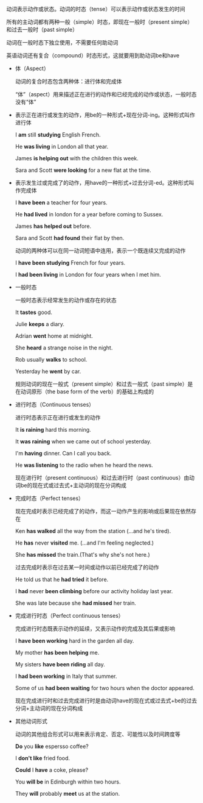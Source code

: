 动词表示动作或状态。动词的时态（tense）可以表示动作或状态发生的时间

所有的主动词都有两种一般（simple）时态，即现在一般时（present simple）和过去一般时（past simple）

动词在一般时态下独立使用，不需要任何助动词

英语动词还有复合（compound）时态形式，这就要用到助动词be和have

* 体（Aspect）

  动词的复合时态包含两种体：进行体和完成体

  “体”（aspect）用来描述正在进行的动作和已经完成的动作或状态，一般时态没有“体”

* 表示正在进行或发生的动作，用be的一种形式+现在分词-ing。这种形式叫作进行体

  I **am** still **studying** English French.

  He **was living** in London all that year.

  James **is helping out** with the children this week.

  Sara and Scott **were looking** for a new flat at the time.

* 表示发生过或完成了的动作，用have的一种形式+过去分词-ed。这种形式叫作完成体

  I **have been** a teacher for four years.

  He **had lived** in london for a year before coming to Sussex.

  James **has helped out** before.

  Sara and Scott **had found** their flat by then.

  动词的两种体可以在同一动词短语中连用，表示一个既连续又完成的动作

  I **have been studying** French for four years.

  I **had been living** in London for four years when I met him.

* 一般时态

  一般时态表示经常发生的动作或存在的状态

  It **tastes** good.

  Julie **keeps** a diary.

  Adrian **went** home at midnight.

  She **heard** a strange noise in the night.

  Rob usually **walks** to school.

  Yesterday he **went** by car.

  规则动词的现在一般式（present simple）和过去一般式（past simple）是在动词原形（the base form of the verb）的基础上构成的

* 进行时态（Continuous tenses）

  进行时态表示正在进行或发生的动作

  It **is raining** hard this morning.

  It **was raining** when we came out of school yesterday.

  I'm **having** dinner. Can I call you back.

  He **was listening** to the radio when he heard the news.

  现在进行时（present continuous）和过去进行时（past continuous）由动词be的现在式或过去式+主动词的现在分词构成

* 完成时态（Perfect tenses）

  现在完成时表示已经完成了的动作，而这一动作产生的影响或后果现在依然存在

  Ken **has walked** all the way from the station (...and he's tired).

  He **has** never **visited** me. (...and I'm feeling neglected.)

  She **has missed** the train.(That's why she's not here.)

  过去完成时表示在过去某一时间或动作以前已经完成了的动作

  He told us that he **had tried** it before.

  I **had** never **been climbing** before our activity holiday last year.

  She was late because she **had missed** her train.

* 完成进行时态（Perfect continuous tenses）

  完成进行时态既表示动作的延续，又表示动作的完成及其后果或影响

  I **have been working** hard in the garden all day.

  My mother **has been helping** me.

  My sisters **have been riding** all day.

  I **had been working** in Italy that summer.

  Some of us **had been waiting** for two hours when the doctor appeared.

  现在完成进行时和过去完成进行时是由动词have的现在式或过去式+be的过去分词+主动词的现在分词构成

* 其他动词形式

  动词的其他组合形式可以用来表示肯定、否定、可能性以及时间跨度等

  **Do** you **like** espersso coffee?

  I **don't like** fried food.

  **Could** I **have** a coke, please?

  You **will be** in Edinburgh within two hours.

  They **will** probably **meet** us at the station.

